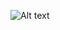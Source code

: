 ![Alt text](https://spotify-recently-played-readme.vercel.app/api?user=31fahpg5ixsunk2p7gtgjpfr7cae&count={count})
